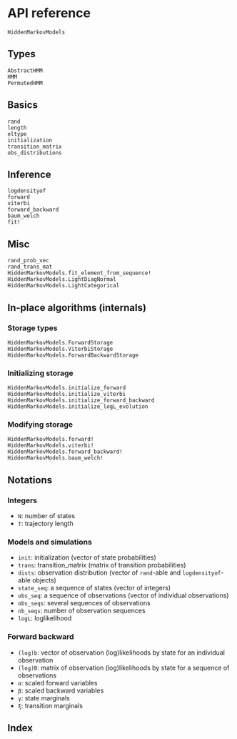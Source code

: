 # API reference

```@docs
HiddenMarkovModels
```

## Types

```@docs
AbstractHMM
HMM
PermutedHMM
```

## Basics

```@docs
rand
length
eltype
initialization
transition_matrix
obs_distributions
```

## Inference

```@docs
logdensityof
forward
viterbi
forward_backward
baum_welch
fit!
```

## Misc

```@docs
rand_prob_vec
rand_trans_mat
HiddenMarkovModels.fit_element_from_sequence!
HiddenMarkovModels.LightDiagNormal
HiddenMarkovModels.LightCategorical
```

## In-place algorithms (internals)

### Storage types

```@docs
HiddenMarkovModels.ForwardStorage
HiddenMarkovModels.ViterbiStorage
HiddenMarkovModels.ForwardBackwardStorage
```

### Initializing storage

```@docs
HiddenMarkovModels.initialize_forward
HiddenMarkovModels.initialize_viterbi
HiddenMarkovModels.initialize_forward_backward
HiddenMarkovModels.initialize_logL_evolution
```

### Modifying storage

```@docs
HiddenMarkovModels.forward!
HiddenMarkovModels.viterbi!
HiddenMarkovModels.forward_backward!
HiddenMarkovModels.baum_welch!
```

## Notations

### Integers

- `N`: number of states
- `T`: trajectory length

### Models and simulations

- `init`: initialization (vector of state probabilities)
- `trans`: transition_matrix (matrix of transition probabilities)
- `dists`: observation distribution (vector of `rand`-able and `logdensityof`-able objects)
- `state_seq`: a sequence of states (vector of integers)
- `obs_seq`: a sequence of observations (vector of individual observations)
- `obs_seqs`: several sequences of observations
- `nb_seqs`: number of observation sequences
- `logL`: loglikelihood

### Forward backward

- `(log)b`: vector of observation (log)likelihoods by state for an individual observation
- `(log)B`: matrix of observation (log)likelihoods by state for a sequence of observations
- `α`: scaled forward variables
- `β`: scaled backward variables
- `γ`: state marginals
- `ξ`: transition marginals

## Index

```@index
```

